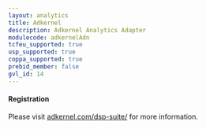 ```yaml
---
layout: analytics
title: Adkernel
description: Adkernel Analytics Adapter
modulecode: adkernelAdn
tcfeu_supported: true
usp_supported: true
coppa_supported: true
prebid_member: false
gvl_id: 14
---
```


#### Registration

Please visit [adkernel.com/dsp-suite/](https://adkernel.com/dsp-suite/) for more information.
